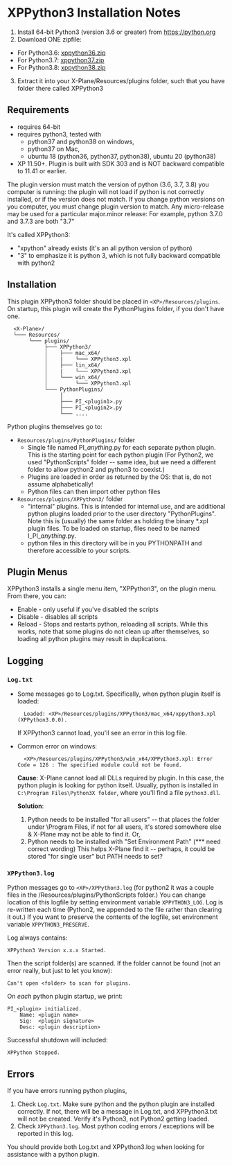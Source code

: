 # XPPython3 Installation Notes

1. Install 64-bit Python3 (version 3.6 or greater) from https://python.org
2. Download ONE zipfile:
  + For Python3.6: [xppython36.zip](https://github.com/pbuckner/x-plane_plugins/raw/master/XPython/Resources/plugins/xppython36.zip)
  + For Python3.7: [xppython37.zip](https://github.com/pbuckner/x-plane_plugins/raw/master/XPython/Resources/plugins/xppython37.zip)
  + For Python3.8: [xppython38.zip](https://github.com/pbuckner/x-plane_plugins/raw/master/XPython/Resources/plugins/xppython38.zip)
3. Extract it into your X-Plane/Resources/plugins folder, such that you have folder there called XPPython3

## Requirements
* requires 64-bit
* requires python3, tested with
  + python37 and python38 on windows,
  + python37 on Mac,
  + ubuntu 18 (python36, python37, python38), ubuntu 20 (python38)
* XP 11.50+. Plugin is built with SDK 303 and is NOT backward compatible to 11.41 or earlier.

The plugin version must match the version of python (3.6, 3.7, 3.8) you computer is
running: the plugin will not load if python is not correctly installed, or if the
version does not match. If you change python versions on you computer, you must change plugin version
to match. Any micro-release may be used for a particular major.minor release: For example, python 3.7.0 and 3.7.3 are both "3.7"

It's called XPPython3:
* "xpython" already exists (it's an all python version of python)
* "3" to emphasize it is python 3, which is not fully backward compatible with python2

## Installation
This plugin XPPython3 folder should be placed in `<XP>/Resources/plugins`.
On startup, this plugin will create the PythonPlugins folder, if you don't have
one.
```
  <X-Plane>/
  └─── Resources/
       └─── plugins/
            ├─── XPPython3/
            │    ├─── mac_x64/
            │    |    └─── XPPython3.xpl
            │    ├─── lin_x64/
            │    |    └─── XPPython3.xpl
            │    └─── win_x64/
            │         └─── XPPython3.xpl
            └─── PythonPlugins/
                 │
                 ├─── PI_<plugin1>.py
                 ├─── PI_<plugin2>.py
                 └─── ....
```
    
Python plugins themselves go to:
* `Resources/plugins/PythonPlugins/` folder
  + Single file named PI_<i>anything</i>.py for each separate python plugin. This is the starting point for each python plugin
    (For Python2, we used "PythonScripts" folder -- same idea, but we need a different folder to allow
    python2 and python3 to coexist.)
  + Plugins are loaded in order as returned by the OS: that is, do not assume
    alphabetically!
  + Python files can then import other python files
* `Resources/plugins/XPPython3/` folder
  + "internal" plugins. This is intended for internal use, and are additional python plugins loaded
    prior to the user directory "PythonPlugins". Note this is (usually) the same folder as holding
    the binary *.xpl plugin files. To be loaded on startup, files need to be named I_PI_<i>anything</i>.py.
  + python files in this directory will be in you PYTHONPATH and therefore accessible to your
    scripts.

## Plugin Menus
XPPython3 installs a single menu item, "XPPython3", on the plugin menu. From there, you can:
  * Enable - only useful if you've disabled the scripts
  * Disable - disables all scripts
  * Reload - Stops and restarts python, reloading all scripts. While this works, note that some
    plugins do not clean up after themselves, so loading all python plugins may result in duplications.

## Logging
### `Log.txt`

* Some messages go to Log.txt. Specifically, when python plugin itself is loaded:

        Loaded: <XP>/Resources/plugins/XPPython3/mac_x64/xppython3.xpl (XPPython3.0.0).
   
   If XPPython3 cannot load, you'll see an error in this log file.

* Common error on windows:

        <XP>/Resources/plugins/XPPython3/win_x64/XPPython3.xpl: Error Code = 126 : The specified module could not be found.
     
   __Cause__: X-Plane cannot load all DLLs required by plugin. In this case, the python plugin is looking for python itself.
   Usually, python is installed in `C:\Program Files\Python3X folder`, where you'll find a file `python3.dll`.
   
   __Solution__:
   1. Python needs to be installed "for all users" -- that places the folder under \Program Files, if not for all
      users, it's stored somewhere else & X-Plane may not be able to find it. Or,
   2. Python needs to be installed with "Set Environment Path" (*** need correct wording)
      This helps X-Plane find it -- perhaps, it could be stored "for single user" but PATH needs to set?

### `XPPython3.log`

Python messages go to `<XP>/XPPython3.log` (for python2 it was a couple files in the
<XP>/Resources/plugins/PythonScripts folder.) You can change location of this logfile
by setting environment variable `XPPYTHON3_LOG`. Log is re-written each time (Python2,
we appended to the file rather than clearing it out.) If you want to preserve
the contents of the logfile, set environment variable `XPPYTHON3_PRESERVE`.

Log always contains:

    XPPython3 Version x.x.x Started.

Then the script folder(s) are scanned. If the folder cannot be found (not an error really, but just to
let you know):

    Can't open <folder> to scan for plugins.

On _each_ python plugin startup, we print:

    PI_<plugin> initialized.
        Name: <plugin name>
        Sig:  <plugin signature>
        Desc: <plugin description>


Successful shutdown will included:

    XPPython Stopped.

## Errors
If you have errors running python plugins,
1. Check `Log.txt`. Make sure python and the python plugin are installed correctly. If not,
   there will be a message in Log.txt, and XPPython3.txt will not be created. Verify it's Python3, not Python2
   getting loaded.
2. Check `XPPython3.log`. Most python coding errors / exceptions will be reported in this
   log.

You should provide both Log.txt and XPPython3.log when looking for assistance with a python plugin.
